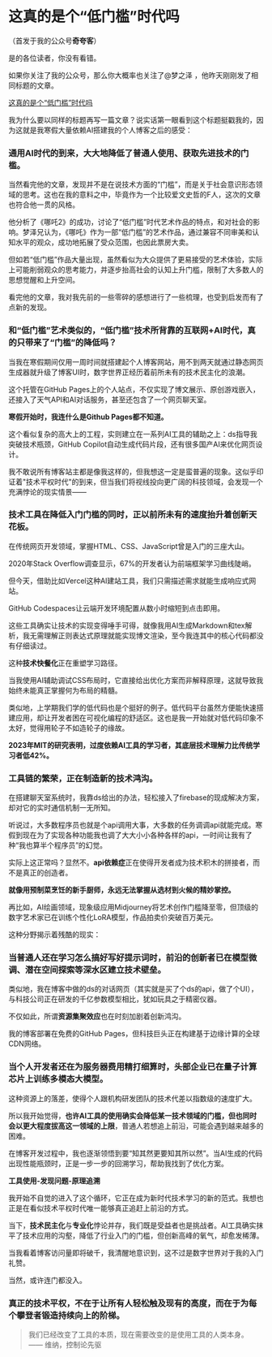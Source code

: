 # 这真的是个“低门槛”时代吗

（首发于我的公众号**奇夸客**）

是的各位读者，你没有看错。  
  
如果你关注了我的公众号，那么你大概率也关注了@梦之泽 ，他昨天刚刚发了相同标题的文章。

[这真的是个“低门槛”时代吗](https://mp.weixin.qq.com/s?__biz=MzkwNzY1OTg5MQ==&mid=2247484623&idx=1&sn=4f1baca8ca8c46e38809b4d914883167&scene=21#wechat_redirect)  
  
我为什么要以同样的标题再写一篇文章？说实话第一眼看到这个标题挺戳我的，因为这就是我寒假大量依赖AI搭建我的个人博客之后的感受：

### 通用AI时代的到来，大大地降低了普通人使用、获取先进技术的门槛。

当然看完他的文章，发现并不是在说技术方面的“门槛”，而是关于社会意识形态领域的思考。这也在我的意料之中，毕竟作为一个比较爱文史哲的F人，这次的文章也符合他一贯的风格。  
  
他分析了《哪吒2》的成功，讨论了“低门槛”时代艺术作品的特点，和对社会的影响。梦泽兄认为，《哪吒》作为一部“低门槛”的艺术作品，通过兼容不同审美和认知水平的观众，成功地拓展了受众范围，也因此票房大卖。  
  
但如若“低门槛”作品大量出现，虽然看似为大众提供了更易接受的艺术体验，实际上可能削弱观众的思考能力，并逐步抬高社会的认知上升门槛，限制了大多数人的思想觉醒和上升空间。  
  
看完他的文章，我对我先前的一些零碎的感想进行了一些梳理，也受到启发而有了点新的发现。  
  
### 和“低门槛”艺术类似的，“低门槛”技术所背靠的互联网+AI时代，真的只带来了“门槛”的降低吗？

当我在寒假期间仅用一周时间就搭建起个人博客网站，用不到两天就通过静态网页生成器就升级了博客UI时，数字世界正经历着前所未有的技术民主化的浪潮。  

这个托管在GitHub Pages上的个人站点，不仅实现了博文展示、原创游戏嵌入，还接入了天气API和AI对话服务，甚至还包含了一个网页聊天室。  

**寒假开始时，我连什么是Github Pages都不知道。**

这个看似复杂的高大上的工程，实则建立在一系列AI工具的辅助之上：ds指导我突破技术瓶颈，GitHub Copilot自动生成代码片段，还有很多国产AI来优化网页设计。  
  
我不敢说所有博客站主都是像我这样的，但我想这一定是蛮普遍的现象。这似乎印证着"技术平权时代"的到来，但当我们将视线投向更广阔的科技领域，会发现一个充满悖论的现实情景——

### 技术工具在降低入门门槛的同时，正以前所未有的速度抬升着创新天花板。

在传统网页开发领域，掌握HTML、CSS、JavaScript曾是入门的三座大山。

2020年Stack Overflow调查显示，67%的开发者认为前端框架学习曲线陡峭。

但今天，借助比如Vercel这种AI建站工具，我们只需描述需求就能生成响应式网站。  
  
GitHub Codespaces让云端开发环境配置从数小时缩短到点击即用。  

这些工具确实让技术的实现变得唾手可得，就像我用AI生成Markdown和tex解析，我无需理解正则表达式原理就能实现博文渲染，至今我连其中的核心代码都没有仔细读过。  
  
这种**技术快餐化**正在重塑学习路径。  
  
当我使用AI辅助调试CSS布局时，它直接给出优化方案而非解释原理，这就导致我始终未能真正掌握何为布局的精髓。  
  
类似地，上学期我们学的低代码也是个挺好的例子。低代码平台虽然方便能快速搭建应用，却让开发者困在可视化编程的舒适区。这也是我一开始就对低代码印象不太好，觉得用轮子不如造轮子的缘故。

**2023年MIT的研究表明，过度依赖AI工具的学习者，其底层技术理解力比传统学习者低42%。**

### 工具链的繁荣，正在制造新的技术鸿沟。

在搭建聊天室系统时，我靠ds给出的办法，轻松接入了firebase的现成解决方案，却对它的实时通信机制一无所知。  

听说过，大多数程序员也就是个api调用大事，大多数的任务调调api就能完成。寒假到现在为了实现各种功能我也调了大大小小各种各样的api，一时间让我有了种“我也算半个程序员”的幻觉。

实际上这正常吗？显然不。**api依赖症**正在使得开发者成为技术积木的拼接者，而不是真正的创造者。  
  
**就像用预制菜烹饪的新手厨师，永远无法掌握从选材到火候的精妙掌控。**
  
再比如，AI绘画领域，现象级应用Midjourney将艺术创作门槛降至零，但顶级的数字艺术家已在训练个性化LoRA模型，作品拍卖价突破百万美元。  
  
这种分野揭示着残酷的现实：  
  
### 当普通人还在学习怎么搞好写好提示词时，前沿的创新者已在模型微调、潜在空间探索等深水区建立技术壁垒。  
  
类似地，我在博客中做的ds的对话网页（其实就是买了个ds的api，做了个UI），与科技公司正在研发的千亿参数模型相比，犹如玩具之于精密仪器。

不仅如此，所谓**资源集聚效应**也在时刻加剧着创新鸿沟。  
  
我的博客部署在免费的GitHub Pages，但科技巨头正在构建基于边缘计算的全球CDN网络。  
  
### 当个人开发者还在为服务器费用精打细算时，头部企业已在量子计算芯片上训练多模态大模型。  
  
这种资源上的落差，使得个人跟机构研发团队的技术代差以指数级的速度扩大。

所以我开始觉得，**也许AI工具的使用确实会降低某一技术领域的门槛，但也同时会以更大程度拔高这一领域的上限**，普通人若想追上前沿，可能会遇到越来越多的困难。  
  
在博客开发过程中，我也逐渐领悟到要“知其然更要知其所以然”。当AI生成的代码出现性能瓶颈时，正是一步一步的回溯学习，帮助我找到了优化方案。

**工具使用-发现问题-原理追溯**

我开始不自觉的进入了这个循环，它正在成为新时代技术学习的新的范式。我想也正是在看似技术平权时代唯一能够真正追赶上前沿的方式。  

当下，**技术民主化**与**专业化**悖论并存，我们既是受益者也是挑战者。AI工具确实抹平了技术应用的沟壑，降低了行业入门的门槛，但创新高峰的氧气，却愈发稀薄。

当我看着博客访问量即将破千，我清醒地意识到，这不过是数字世界对于我的入门礼赞。

当然，或许连门都没入。  
  
### 真正的技术平权，不在于让所有人轻松触及现有的高度，而在于为每个攀登者锻造持续向上的阶梯。

> 我们已经改变了工具的本质，现在需要改变的是使用工具的人类本身。
> —— 维纳，控制论先驱

